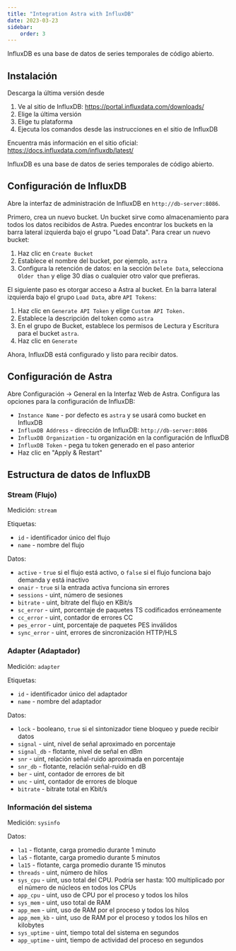 ```yaml
---
title: "Integration Astra with InfluxDB"
date: 2023-03-23
sidebar:
    order: 3
---
```


InfluxDB es una base de datos de series temporales de código abierto.

## Instalación

Descarga la última versión desde

1. Ve al sitio de InfluxDB: https://portal.influxdata.com/downloads/
2. Elige la última versión
3. Elige tu plataforma
4. Ejecuta los comandos desde las instrucciones en el sitio de InfluxDB

Encuentra más información en el sitio oficial: https://docs.influxdata.com/influxdb/latest/

InfluxDB es una base de datos de series temporales de código abierto.

## Configuración de InfluxDB

Abre la interfaz de administración de InfluxDB en `http://db-server:8086`.

Primero, crea un nuevo bucket. Un bucket sirve como almacenamiento para todos los datos recibidos de Astra. Puedes encontrar los buckets en la barra lateral izquierda bajo el grupo "Load Data". Para crear un nuevo bucket:

1. Haz clic en `Create Bucket`
2. Establece el nombre del bucket, por ejemplo, `astra`
3. Configura la retención de datos: en la sección `Delete Data`, selecciona `Older than` y elige 30 días o cualquier otro valor que prefieras.

El siguiente paso es otorgar acceso a Astra al bucket. En la barra lateral izquierda bajo el grupo `Load Data`, abre `API Tokens`:

1. Haz clic en `Generate API Token` y elige `Custom API Token.`
2. Establece la descripción del token como `astra`
3. En el grupo de Bucket, establece los permisos de Lectura y Escritura para el bucket `astra`.
4. Haz clic en `Generate`

Ahora, InfluxDB está configurado y listo para recibir datos.

## Configuración de Astra

Abre Configuración → General en la Interfaz Web de Astra. Configura las opciones para la configuración de InfluxDB:

- `Instance Name` - por defecto es `astra` y se usará como bucket en InfluxDB
- `InfluxDB Address` - dirección de InfluxDB: `http://db-server:8086`
- `InfluxDB Organization` - tu organización en la configuración de InfluxDB
- `InfluxDB Token` - pega tu token generado en el paso anterior
- Haz clic en "Apply & Restart"

## Estructura de datos de InfluxDB

### Stream (Flujo)

Medición: `stream`

Etiquetas:

- `id` - identificador único del flujo
- `name` - nombre del flujo

Datos:

- `active` - `true` si el flujo está activo, o `false` si el flujo funciona bajo demanda y está inactivo
- `onair` - `true` si la entrada activa funciona sin errores
- `sessions` - uint, número de sesiones
- `bitrate` - uint, bitrate del flujo en KBit/s
- `sc_error` - uint, porcentaje de paquetes TS codificados erróneamente
- `cc_error` - uint, contador de errores CC
- `pes_error` - uint, porcentaje de paquetes PES inválidos
- `sync_error` - uint, errores de sincronización HTTP/HLS

### Adapter (Adaptador)

Medición: `adapter`

Etiquetas:

- `id` - identificador único del adaptador
- `name` - nombre del adaptador

Datos:

- `lock` - booleano, `true` si el sintonizador tiene bloqueo y puede recibir datos
- `signal` - uint, nivel de señal aproximado en porcentaje
- `signal_db` - flotante, nivel de señal en dBm
- `snr` - uint, relación señal-ruido aproximada en porcentaje
- `snr_db` - flotante, relación señal-ruido en dB
- `ber` - uint, contador de errores de bit
- `unc` - uint, contador de errores de bloque
- `bitrate` - bitrate total en Kbit/s

### Información del sistema

Medición: `sysinfo`

Datos:

- `la1` - flotante, carga promedio durante 1 minuto
- `la5` - flotante, carga promedio durante 5 minutos
- `la15` - flotante, carga promedio durante 15 minutos
- `threads` - uint, número de hilos
- `sys_cpu` - uint, uso total del CPU. Podría ser hasta: 100 multiplicado por el número de núcleos en todos los CPUs
- `app_cpu` - uint, uso de CPU por el proceso y todos los hilos
- `sys_mem` - uint, uso total de RAM
- `app_mem` - uint, uso de RAM por el proceso y todos los hilos
- `app_mem_kb` - uint, uso de RAM por el proceso y todos los hilos en kilobytes
- `sys_uptime` - uint, tiempo total del sistema en segundos
- `app_uptime` - uint, tiempo de actividad del proceso en segundos